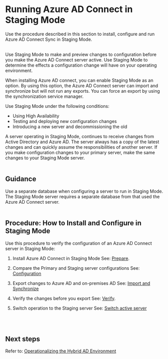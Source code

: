 # Running Azure AD Connect in Staging Mode
Use the procedure described in this section to install, configure and run Azure AD Connect Sync in Staging Mode.
<br />
<br />

Use Staging Mode to make and preview changes to configuration before you make the Azure AD Connect server active. Use Staging Mode to determine the effects a configuration change will have on your operating environment. 

When installing Azure AD connect, you can enable Staging Mode as an option. By using this option, the Azure AD Connect server can import and synchronize but will not run any exports. You can force an export by using the synchronization service manager.

Use Staging Mode under the following conditions:

  - Using High Availability
  - Testing and deploying new configuration changes
  - Introducing a new server and decommissioning the old
	
A server operating in Staging Mode, continues to receive changes from Active Directory and Azure AD. The server always has a copy of the latest changes and can quickly assume the responsibilities of another server. If you make configuration changes to your primary server, make the same changes to your Staging Mode server.
<br />
<br />

## Guidance
Use a separate database when configuring a server to run in Staging Mode. The Staging Mode server requires a separate database from that used the Azure AD Connect server.
<br />
<br />

## Procedure:  How to Install and Configure in Staging Mode
Use this procedure to verify the configuration of an Azure AD Connect server in Staging Mode:

  1. Install Azure AD Connect in Staging Mode
     See: [Prepare](https://docs.microsoft.com/en-us/azure/active-directory/connect/active-directory-aadconnectsync-operations#prepare).

  2. Compare the Primary and Staging server configurations
     See: [Configuration](https://docs.microsoft.com/en-us/azure/active-directory/connect/active-directory-aadconnectsync-operations#configuration)
	
  3. Export changes to Azure AD and on-premises AD
     See: [Import and Synchronize](https://docs.microsoft.com/en-us/azure/active-directory/connect/active-directory-aadconnectsync-operations#import-and-synchronize)
	
  4. Verify the changes before you export
     See: [Verify](https://docs.microsoft.com/en-us/azure/active-directory/connect/active-directory-aadconnectsync-operations#verify).
	
  5. Switch operation to the Staging server
     See: [Switch active server](https://docs.microsoft.com/en-us/azure/active-directory/connect/active-directory-aadconnectsync-operations#switch-active-server)
<br />
<br />

## Next steps 
Refer to:  [Operationalizing the Hybrid AD Environment](3.0-Operationalizing-the-Hybrid-AD-Environment.md)
